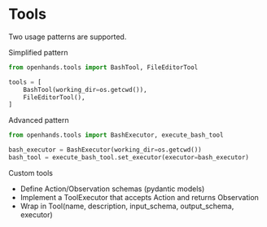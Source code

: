 # Tools

Two usage patterns are supported.

Simplified pattern
```python
from openhands.tools import BashTool, FileEditorTool

tools = [
    BashTool(working_dir=os.getcwd()),
    FileEditorTool(),
]
```

Advanced pattern
```python
from openhands.tools import BashExecutor, execute_bash_tool

bash_executor = BashExecutor(working_dir=os.getcwd())
bash_tool = execute_bash_tool.set_executor(executor=bash_executor)
```

Custom tools
- Define Action/Observation schemas (pydantic models)
- Implement a ToolExecutor that accepts Action and returns Observation
- Wrap in Tool(name, description, input_schema, output_schema, executor)
